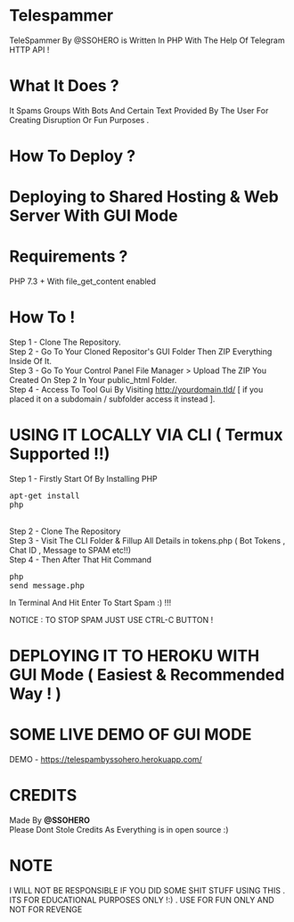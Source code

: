 # Telespammer
TeleSpammer By @SSOHERO is Written In PHP With The Help Of Telegram HTTP API ! 
# What It Does ?
It Spams Groups With Bots And Certain Text Provided By The User For Creating Disruption Or Fun Purposes .
# How To Deploy ?

# Deploying to Shared Hosting & Web Server With GUI Mode
# Requirements ?
PHP 7.3 + With file_get_content enabled <br>
# How To !
Step 1 - Clone The Repository.<br>
Step 2 - Go To Your Cloned Repositor's GUI Folder Then ZIP Everything Inside Of It.<br>
Step 3 - Go To Your Control Panel File Manager > Upload The ZIP You Created On Step 2 In Your public_html Folder.<br>
Step 4 - Access To Tool Gui By Visiting http://yourdomain.tld/ [ if you placed it on a subdomain / subfolder access it instead ].

# USING IT LOCALLY VIA CLI ( Termux Supported !!)

Step 1 - Firstly Start Of By Installing PHP <pre>apt-get install php</pre><br>
Step 2 - Clone The Repository<br>
Step 3 - Visit The CLI Folder & Fillup All Details in tokens.php ( Bot Tokens , Chat ID , Message to SPAM etc!!)<br>
Step 4 - Then After That Hit Command <pre>php send_message.php</pre> In Terminal And Hit Enter To Start Spam :) !!!<br>

NOTICE : TO STOP SPAM JUST USE CTRL-C BUTTON !

# DEPLOYING IT TO HEROKU WITH GUI Mode ( Easiest & Recommended Way ! )

# SOME LIVE DEMO OF GUI MODE

DEMO - https://telespambyssohero.herokuapp.com/

# CREDITS 

Made By <b>@SSOHERO</b> <br>
Please Dont Stole Credits As Everything is in open source :) <br>

# NOTE

I WILL NOT BE RESPONSIBLE IF YOU DID SOME SHIT STUFF USING THIS . ITS FOR EDUCATIONAL PURPOSES ONLY !:) . USE FOR FUN ONLY AND NOT FOR REVENGE